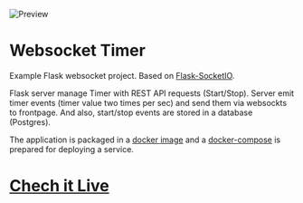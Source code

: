 ![Preview](https://user-images.githubusercontent.com/61391551/179115833-4a9a50c8-0031-4b48-ba3b-81a6133baca3.png)

# Websocket Timer
Example Flask websocket project. Based on [Flask-SocketIO](flask-socketio.readthedocs.io).

Flask server manage Timer with REST API requests (Start/Stop). Server emit timer events (timer value two times per sec) and send them via websockts to frontpage. And also, start/stop events are stored in a database (Postgres).

The application is packaged in a [docker image](https://hub.docker.com/r/kuznetsov1024/websocket_timer) and a [docker-compose](https://github.com/kuznetsov-m/websocket-timer/blob/master/docker-compose.yml) is prepared for deploying a service.

# [Chech it Live](https://websocket-timer.herokuapp.com/)
